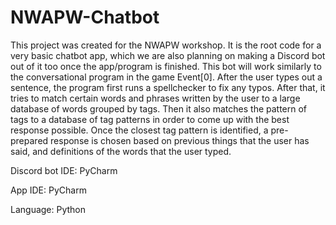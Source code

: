 # NWAPW-Chatbot
This project was created for the NWAPW workshop. It is the root code for a very basic chatbot app, which we are also planning on making a Discord bot out of it too once the app/program is finished. This bot will work similarly to the conversational program in the game Event[0]. After the user types out a sentence, the program first runs a spellchecker to fix any typos. After that, it tries to match certain words and phrases written by the user to a large database of words grouped by tags. Then it also matches the pattern of tags to a database of tag patterns in order to come up with the best response possible. Once the closest tag pattern is identified, a pre-prepared response is chosen based on previous things that the user has said, and definitions of the words that the user typed.

Discord bot IDE: PyCharm

App IDE: PyCharm

Language: Python
